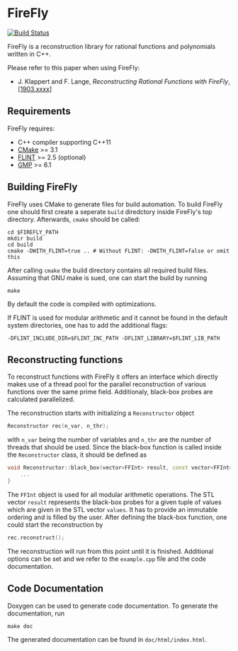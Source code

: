 # FireFly

[![Build Status](https://travis-ci.org/jklappert/FireFly.svg?branch=master)](https://travis-ci.org/jklappert/FireFly)

FireFly is a reconstruction library for rational functions and polynomials written in C++.

Please refer to this paper when using FireFly:
* J. Klappert and F. Lange, *Reconstructing Rational Functions with FireFly*, [[1903.xxxx](https://arxiv.org/abs/1903.xxxx)]

## Requirements

FireFly requires:
* C++ compiler supporting C++11
* [CMake](https://cmake.org/) >= 3.1
* [FLINT](http://www.flintlib.org/) >= 2.5 (optional)
* [GMP](https://gmplib.org/) >= 6.1

## Building FireFly
FireFly uses CMake to generate files for build automation. To build FireFly one should first create a seperate `build` diredctory inside FireFly's top directory. Afterwards, `cmake` should be called:
```
cd $FIREFLY_PATH
mkdir build
cd build
cmake -DWITH_FLINT=true .. # Without FLINT: -DWITH_FLINT=false or omit this
```
After calling `cmake` the build directory contains all required build files. Assuming that GNU make is sued, one can start the build by running
```
make
```

By default the code is compiled with optimizations.

If FLINT is used for modular arithmetic and it cannot be found in the default system directories, one has to add the additional flags:

```
-DFLINT_INCLUDE_DIR=$FLINT_INC_PATH -DFLINT_LIBRARY=$FLINT_LIB_PATH
```

## Reconstructing functions
To reconstruct functions with FireFly it offers an interface which directly makes use of a thread pool for the parallel reconstruction of various functions over the same prime field. Additionaly, black-box probes are calculated parallelized.

The reconstruction starts with initializing a `Reconstructor` object

```cpp
Reconstructor rec(n_var, n_thr);
```

with `n_var` being the number of variables and `n_thr` are the number of threads that should be used. Since the black-box function is called inside the `Reconstructor` class, it should be defined as

```cpp
void Reconstructor::black_box(vector<FFInt> result, const vector<FFInt>& values){
    ...
}
```

The `FFInt` object is used for all modular arithmetic operations. The STL vector `result` represents the black-box probes for a given tuple of values which are given in the STL vector `values`. It has to provide an immutable ordering and is filled by the user. After defining the black-box function, one could start the reconstruction by 

```cpp
rec.reconstruct();
```

The reconstruction will run from this point until it is finished. Additional options can be set and we refer to the `example.cpp` file and the code documentation.

## Code Documentation
Doxygen can be used to generate code documentation. To generate the documentation, run
```
make doc
```

The generated documentation can be found in `doc/html/index.html`.
